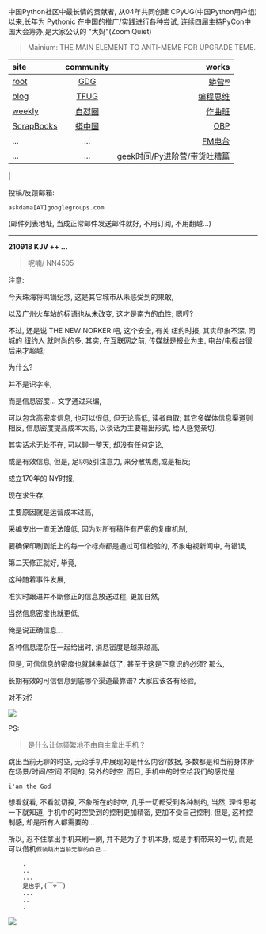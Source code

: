 中国Python社区中最长情的贡献者, 从04年共同创建 CPyUG(中国Python用户组)以来,长年为 Pythonic 在中国的推广/实践进行各种尝试, 连续四届主持PyCon中国大会筹办,是大家公认的 "大妈"(Zoom.Quiet)

> Mainium: THE MAIN ELEMENT TO ANTI-MEME FOR UPGRADE TEME.

| site | community | works |
| :-----| :----: | ----: |
| [root](http://zoomquiet.io/) | [GDG](https://blog.zhgdg.org/) | [蟒营®](https://doc.101.camp/) |
| [blog](https://blog.zoomquiet.io/pages/zoomquiet.html) | [TFUG](http://zh.tfug.world/) | [编程思维](https://py.101.camp/) |
| [weekly](http://weekly.pychina.org/) | [自怼圈](https://du.101.camp/) | [作曲班](https://mu.101.camp/) |
| [ScrapBooks](https://zoomquiet.io/collection.html) | [蟒中国](https://pychina.org/) | [OBP](https://zoomquiet.io/obp/index.html) |
| ... | ... | [FM电台](https://fm.101.camp/) |
| ... | ... | [geek时间/Py进阶营/带货吐糟篇](https://fm.101.camp/2020/geek2py-dama.html) 
 |


投稿/反馈邮箱:

    askdama[AT]googlegroups.com

(邮件列表地址, 
当成正常邮件发送邮件就好, 不用订阅, 不用翻越...)


---------------------------------------------------
**210918 KJV ++ ...**

> 呢喃/ NN4505




注意:

今天珠海将鸣镝纪念,
这是其它城市从未感受到的果敢,

以及广州火车站的标语也从未改变,
这才是南方的血性;
嗯哼?

不过, 
还是说 THE NEW NORKER 吧,
这个安全,
有关 纽约时报,
其实印象不深,
同城的 纽约人 就时尚的多,
其实,
在互联网之前,
传媒就是报业为主,
电台/电视台很后来才超越;

为什么?

并不是识字率,

而是信息密度...
文字通过采编,

可以包含高密度信息,
也可以很低,
但无论高低,
读者自取;
其它多媒体信息渠道则相反,
信息密度提高成本太高,
以谈话为主要输出形式,
给人感觉亲切,

其实话术无处不在,
可以聊一整天,
却没有任何定论,

或是有效信息,
但是,
足以吸引注意力,
来分散焦虑,或是相反;

成立170年的 NY时报,

现在求生存,

主要原因就是运营成本过高,

采编支出一直无法降低,
因为对所有稿件有严密的复审机制,

要确保印刷到纸上的每一个标点都是通过可信检验的,
不象电视新闻中,
有错误,

第二天修正就好,
毕竟,

这种随着事件发展,

准实时跟进并不断修正的信息放送过程,
更加自然,

当然信息密度也就更低,

俺是说正确信息...

各种信息混杂在一起给出时,
消息密度是越来越高,

但是,
可信信息的密度也就越来越低了,
甚至于这是下意识的必须?
那么,

长期有效的可信信息到底哪个渠道最靠谱?
大家应该各有经验,

对不对?




![](https://ipic.zoomquiet.top/2021-09-17-zq42-today-card-2109.018.jpeg)




PS:
> 是什么让你频繁地不由自主拿出手机？

跳出当前无聊的时空,
无论手机中展现的是什么内容/数据,
多数都是和当前身体所在场景/时间/空间 不同的,
另外的时空,
而且, 手机中的时空给我们的感觉是

    i'am the God

想看就看, 不看就切换,
不象所在的时空, 几乎一切都受到各种制约,
当然,
理性思考一下就知道,
手机中的时空受到的控制更加精密, 更加不受自己控制,
但是, 这种控制感,
却是所有人都需要的...

所以, 
忍不住拿出手机来刷一刷,
并不是为了手机本身, 或是手机带来的一切,
而是可以借机`假装跳出当前无聊的自己`...



```
    .
    ..
    ...
    是也乎,(￣▽￣)
    ...
    ..
    .
```


![](http://ydlj.zoomquiet.top/ipic/2021-07-10-210701DU21-zip.jpg)


